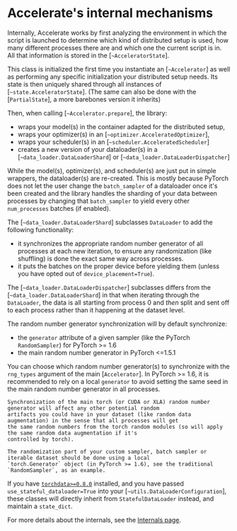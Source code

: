 <!--Copyright 2021 The HuggingFace Team. All rights reserved.

Licensed under the Apache License, Version 2.0 (the "License"); you may not use this file except in compliance with
the License. You may obtain a copy of the License at

http://www.apache.org/licenses/LICENSE-2.0

Unless required by applicable law or agreed to in writing, software distributed under the License is distributed on
an "AS IS" BASIS, WITHOUT WARRANTIES OR CONDITIONS OF ANY KIND, either express or implied. See the License for the
specific language governing permissions and limitations under the License.

⚠️ Note that this file is in Markdown but contain specific syntax for our doc-builder (similar to MDX) that may not be
rendered properly in your Markdown viewer.
-->

# Accelerate's internal mechanisms

Internally, Accelerate works by first analyzing the environment in which the script is launched to determine which
kind of distributed setup is used, how many different processes there are and which one the current script is in. All
that information is stored in the [`~AcceleratorState`].

This class is initialized the first time you instantiate an [`~Accelerator`] as well as performing any
specific initialization your distributed setup needs. Its state is then uniquely shared through all instances of
[`~state.AcceleratorState`]. (The same can also be done with the [`PartialState`], a more barebones version it inherits)

Then, when calling [`~Accelerator.prepare`], the library:

- wraps your model(s) in the container adapted for the distributed setup,
- wraps your optimizer(s) in an [`~optimizer.AcceleratedOptimizer`],
- wraps your scheduler(s) in an [`~scheduler.AcceleratedScheduler`]
- creates a new version of your dataloader(s) in a [`~data_loader.DataLoaderShard`] or [`~data_loader.DataLoaderDispatcher`]

While the model(s), optimizer(s), and scheduler(s) are just put in simple wrappers, the dataloader(s) are re-created. This is mostly
because PyTorch does not let the user change the `batch_sampler` of a dataloader once it's been created and the
library handles the sharding of your data between processes by changing that `batch_sampler` to yield every other
`num_processes` batches (if enabled).

The [`~data_loader.DataLoaderShard`] subclasses `DataLoader` to add the following functionality:

- it synchronizes the appropriate random number generator of all processes at each new iteration, to ensure any
  randomization (like shuffling) is done the exact same way across processes.
- it puts the batches on the proper device before yielding them (unless you have opted out of
  `device_placement=True`).
  
The [`~data_loader.DataLoaderDispatcher`] subclasses differs from the [`~data_loader.DataLoaderShard`] in that when iterating through the `DataLoader`, the data is all starting from process 0 and *then* split and sent off to each process rather than it happening at the dataset level.

The random number generator synchronization will by default synchronize:

- the `generator` attribute of a given sampler (like the PyTorch `RandomSampler`) for PyTorch >= 1.6
- the main random number generator in PyTorch <=1.5.1

You can choose which random number generator(s) to synchronize with the `rng_types` argument of the main
[`Accelerator`]. In PyTorch >= 1.6, it is recommended to rely on a local `generator` to avoid
setting the same seed in the main random number generator in all processes.

<Tip warning={true}>

    Synchronization of the main torch (or CUDA or XLA) random number generator will affect any other potential random
    artifacts you could have in your dataset (like random data augmentation) in the sense that all processes will get
    the same random numbers from the torch random modules (so will apply the same random data augmentation if it's
    controlled by torch).

</Tip>

<Tip>

    The randomization part of your custom sampler, batch sampler or iterable dataset should be done using a local
    `torch.Generator` object (in PyTorch >= 1.6), see the traditional `RandomSampler`, as an example.

</Tip>

If you have [`torchdata>=0.8.0`](https://github.com/pytorch/data/tree/main) installed, and you have passed `use_stateful_dataloader=True` into your [`~utils.DataLoaderConfiguration`], these classes will directly inherit from `StatefulDataLoader` instead, and maintain a `state_dict`.

For more details about the internals, see the [Internals page](package_reference/torch_wrappers).
